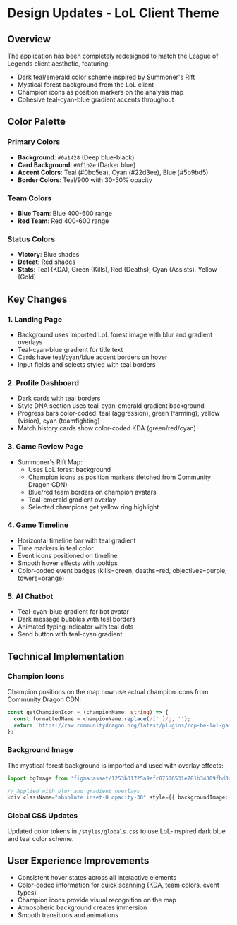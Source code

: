 # Design Updates - LoL Client Theme

## Overview
The application has been completely redesigned to match the League of Legends client aesthetic, featuring:
- Dark teal/emerald color scheme inspired by Summoner's Rift
- Mystical forest background from the LoL client
- Champion icons as position markers on the analysis map
- Cohesive teal-cyan-blue gradient accents throughout

## Color Palette

### Primary Colors
- **Background**: `#0a1428` (Deep blue-black)
- **Card Background**: `#0f1b2e` (Darker blue)
- **Accent Colors**: Teal (#0bc5ea), Cyan (#22d3ee), Blue (#5b9bd5)
- **Border Colors**: Teal/900 with 30-50% opacity

### Team Colors
- **Blue Team**: Blue 400-600 range
- **Red Team**: Red 400-600 range

### Status Colors
- **Victory**: Blue shades
- **Defeat**: Red shades
- **Stats**: Teal (KDA), Green (Kills), Red (Deaths), Cyan (Assists), Yellow (Gold)

## Key Changes

### 1. Landing Page
- Background uses imported LoL forest image with blur and gradient overlays
- Teal-cyan-blue gradient for title text
- Cards have teal/cyan/blue accent borders on hover
- Input fields and selects styled with teal borders

### 2. Profile Dashboard
- Dark cards with teal borders
- Style DNA section uses teal-cyan-emerald gradient background
- Progress bars color-coded: teal (aggression), green (farming), yellow (vision), cyan (teamfighting)
- Match history cards show color-coded KDA (green/red/cyan)

### 3. Game Review Page
- Summoner's Rift Map:
  - Uses LoL forest background
  - Champion icons as position markers (fetched from Community Dragon CDN)
  - Blue/red team borders on champion avatars
  - Teal-emerald gradient overlay
  - Selected champions get yellow ring highlight
  
### 4. Game Timeline
- Horizontal timeline bar with teal gradient
- Time markers in teal color
- Event icons positioned on timeline
- Smooth hover effects with tooltips
- Color-coded event badges (kills=green, deaths=red, objectives=purple, towers=orange)

### 5. AI Chatbot
- Teal-cyan-blue gradient for bot avatar
- Dark message bubbles with teal borders
- Animated typing indicator with teal dots
- Send button with teal-cyan gradient

## Technical Implementation

### Champion Icons
Champion positions on the map now use actual champion icons from Community Dragon CDN:
```typescript
const getChampionIcon = (championName: string) => {
  const formattedName = championName.replace(/[' ]/g, '');
  return `https://raw.communitydragon.org/latest/plugins/rcp-be-lol-game-data/global/default/v1/champion-icons/${getChampionId(championName)}.png`;
};
```

### Background Image
The mystical forest background is imported and used with overlay effects:
```typescript
import bgImage from 'figma:asset/1253b31725a9efc07506531e701b34309fbd8d57.png';

// Applied with blur and gradient overlays
<div className="absolute inset-0 opacity-30" style={{ backgroundImage: `url(${bgImage})`, ... }}>
```

### Global CSS Updates
Updated color tokens in `/styles/globals.css` to use LoL-inspired dark blue and teal color scheme.

## User Experience Improvements
- Consistent hover states across all interactive elements
- Color-coded information for quick scanning (KDA, team colors, event types)
- Champion icons provide visual recognition on the map
- Atmospheric background creates immersion
- Smooth transitions and animations
